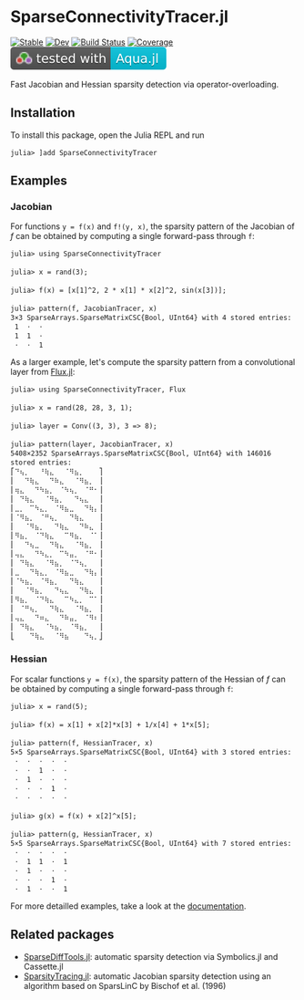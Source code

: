 # SparseConnectivityTracer.jl

[![Stable](https://img.shields.io/badge/docs-stable-blue.svg)](https://adrhill.github.io/SparseConnectivityTracer.jl/stable/)
[![Dev](https://img.shields.io/badge/docs-dev-blue.svg)](https://adrhill.github.io/SparseConnectivityTracer.jl/dev/)
[![Build Status](https://github.com/adrhill/SparseConnectivityTracer.jl/actions/workflows/CI.yml/badge.svg?branch=main)](https://github.com/adrhill/SparseConnectivityTracer.jl/actions/workflows/CI.yml?query=branch%3Amain)
[![Coverage](https://codecov.io/gh/adrhill/SparseConnectivityTracer.jl/branch/main/graph/badge.svg)](https://codecov.io/gh/adrhill/SparseConnectivityTracer.jl)
[![Aqua](https://raw.githubusercontent.com/JuliaTesting/Aqua.jl/master/badge.svg)](https://github.com/JuliaTesting/Aqua.jl)

Fast Jacobian and Hessian sparsity detection via operator-overloading.

## Installation 
To install this package, open the Julia REPL and run 

```julia-repl
julia> ]add SparseConnectivityTracer
```

## Examples
### Jacobian

For functions `y = f(x)` and `f!(y, x)`, the sparsity pattern of the Jacobian of $f$ can be obtained
by computing a single forward-pass through `f`:

```julia-repl
julia> using SparseConnectivityTracer

julia> x = rand(3);

julia> f(x) = [x[1]^2, 2 * x[1] * x[2]^2, sin(x[3])];

julia> pattern(f, JacobianTracer, x)
3×3 SparseArrays.SparseMatrixCSC{Bool, UInt64} with 4 stored entries:
 1  ⋅  ⋅
 1  1  ⋅
 ⋅  ⋅  1
```

As a larger example, let's compute the sparsity pattern from a convolutional layer from [Flux.jl](https://github.com/FluxML/Flux.jl):
```julia-repl
julia> using SparseConnectivityTracer, Flux

julia> x = rand(28, 28, 3, 1);

julia> layer = Conv((3, 3), 3 => 8);

julia> pattern(layer, JacobianTracer, x)
5408×2352 SparseArrays.SparseMatrixCSC{Bool, UInt64} with 146016 stored entries:
⎡⠙⢦⡀⠀⠀⠘⢷⣄⠀⠀⠈⠻⣦⡀⠀⠀⠀⎤
⎢⠀⠀⠙⢷⣄⠀⠀⠙⠷⣄⠀⠀⠈⠻⣦⡀⠀⎥
⎢⢶⣄⠀⠀⠙⠳⣦⡀⠀⠈⠳⢦⡀⠀⠈⠛⠂⎥
⎢⠀⠙⢷⣄⠀⠀⠈⠻⣦⡀⠀⠀⠙⢦⣄⠀⠀⎥
⎢⣀⡀⠀⠉⠳⣄⡀⠀⠈⠻⣦⣀⠀⠀⠙⢷⡄⎥
⎢⠈⠻⣦⡀⠀⠈⠛⢦⡀⠀⠀⠙⢷⣄⠀⠀⠀⎥
⎢⠀⠀⠈⠻⣦⡀⠀⠀⠙⢷⣄⠀⠀⠙⠷⣄⠀⎥
⎢⠻⣦⡀⠀⠈⠙⢷⣄⠀⠀⠉⠻⣦⡀⠀⠈⠁⎥
⎢⠀⠀⠙⢦⣀⠀⠀⠙⢷⣄⠀⠀⠈⠻⣦⡀⠀⎥
⎢⢤⣄⠀⠀⠙⠳⣄⡀⠀⠉⠳⣤⡀⠀⠈⠛⠂⎥
⎢⠀⠙⢷⣄⠀⠀⠈⠻⣦⡀⠀⠈⠙⢦⡀⠀⠀⎥
⎢⣀⠀⠀⠙⢷⣄⡀⠀⠈⠻⣦⣀⠀⠀⠙⢷⡄⎥
⎢⠈⠳⣦⡀⠀⠈⠻⣦⡀⠀⠀⠙⢷⣄⠀⠀⠀⎥
⎢⠀⠀⠈⠻⣦⡀⠀⠀⠙⢦⣄⠀⠀⠙⢷⣄⠀⎥
⎢⠻⣦⡀⠀⠈⠙⢷⣄⠀⠀⠉⠳⣄⡀⠀⠉⠁⎥
⎢⠀⠈⠛⢦⡀⠀⠀⠙⢷⣄⠀⠀⠈⠻⣦⡀⠀⎥
⎢⢤⣄⠀⠀⠙⠶⣄⠀⠀⠙⠷⣤⡀⠀⠈⠻⠆⎥
⎢⠀⠙⢷⣄⠀⠀⠈⠳⣦⡀⠀⠈⠻⣦⡀⠀⠀⎥
⎣⠀⠀⠀⠙⢷⣄⠀⠀⠈⠻⣦⠀⠀⠀⠙⢦⡀⎦
```

### Hessian

For scalar functions `y = f(x)`, the sparsity pattern of the Hessian of $f$ can be obtained
by computing a single forward-pass through `f`:

```julia-repl
julia> x = rand(5);

julia> f(x) = x[1] + x[2]*x[3] + 1/x[4] + 1*x[5];

julia> pattern(f, HessianTracer, x)
5×5 SparseArrays.SparseMatrixCSC{Bool, UInt64} with 3 stored entries:
 ⋅  ⋅  ⋅  ⋅  ⋅
 ⋅  ⋅  1  ⋅  ⋅
 ⋅  1  ⋅  ⋅  ⋅
 ⋅  ⋅  ⋅  1  ⋅
 ⋅  ⋅  ⋅  ⋅  ⋅

julia> g(x) = f(x) + x[2]^x[5];

julia> pattern(g, HessianTracer, x)
5×5 SparseArrays.SparseMatrixCSC{Bool, UInt64} with 7 stored entries:
 ⋅  ⋅  ⋅  ⋅  ⋅
 ⋅  1  1  ⋅  1
 ⋅  1  ⋅  ⋅  ⋅
 ⋅  ⋅  ⋅  1  ⋅
 ⋅  1  ⋅  ⋅  1
```

For more detailled examples, take a look at the [documentation](https://adrianhill.de/SparseConnectivityTracer.jl/dev).

## Related packages
* [SparseDiffTools.jl](https://github.com/JuliaDiff/SparseDiffTools.jl): automatic sparsity detection via Symbolics.jl and Cassette.jl
* [SparsityTracing.jl](https://github.com/PALEOtoolkit/SparsityTracing.jl): automatic Jacobian sparsity detection using an algorithm based on SparsLinC by Bischof et al. (1996)
